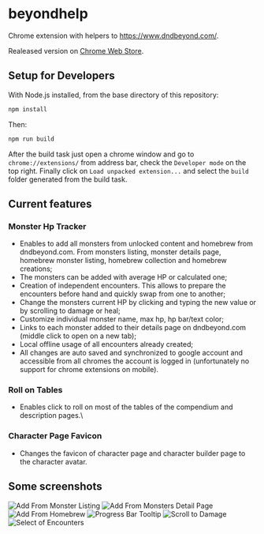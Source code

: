 # beyondhelp
Chrome extension with helpers to https://www.dndbeyond.com/. 

Realeased version on [Chrome Web Store](https://chrome.google.com/webstore/detail/beyond-help/aojmegjchfjmkgmihimpplblfalnpdop?hl=en).

## Setup for Developers

With Node.js installed, from the base directory of this repository:
```bash
npm install
```
Then:
```bash
npm run build
```
After the build task just open a chrome window and go to `chrome://extensions/` from address bar, check the `Developer mode` on the top right. Finally click on `Load unpacked extension...` and select the `build` folder generated from the build task.

## Current features

### Monster Hp Tracker
- Enables to add all monsters from unlocked content and homebrew from dndbeyond.com. From monsters listing, monster details page, homebrew monster listing, homebrew collection and homebrew creations;
- The monsters can be added with average HP or calculated one;
- Creation of independent encounters. This allows to prepare the encounters before hand and quickly swap from one to another;
- Change the monsters current HP by clicking and typing the new value or by scrolling to damage or heal;
- Customize individual monster name, max hp, hp bar/text color;
- Links to each monster added to their details page on dndbeyond.com (middle click to open on a new tab);
- Local offline usage of all encounters already created;
- All changes are auto saved and synchronized to google account and accessible from all chromes the account is logged in (unfortunately no support for chrome extensions on mobile).

### Roll on Tables
- Enables click to roll on most of the tables of the compendium and description pages.\

### Character Page Favicon
- Changes the favicon of character page and character builder page to the character avatar.

## Some screenshots

![Add From Monster Listing](http://i.imgur.com/pU5WvoG.png)
![Add From Monsters Detail Page](http://i.imgur.com/c9usntG.png)
![Add From Homebrew](http://i.imgur.com/rEZXS8P.png)
![Progress Bar Tooltip](http://i.imgur.com/KH3Xzbn.png)
![Scroll to Damage](http://i.imgur.com/BxiMxPU.png)
![Select of Encounters](http://i.imgur.com/PYYdsMW.png)
